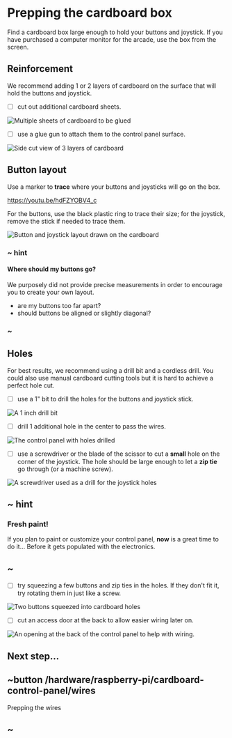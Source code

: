 # Prepping the cardboard box

Find a cardboard box large enough to hold your buttons and joystick. If you have purchased a computer monitor for the arcade, use the box from the screen.

## Reinforcement

We recommend adding 1 or 2 layers of cardboard on the surface that will hold the buttons and joystick.

- [ ] cut out additional cardboard sheets.

![Multiple sheets of cardboard to be glued](/static/hardware/raspberry-pi/cardboard-control-panel/cardboardlayers.jpg)

- [ ] use a glue gun to attach them to the control panel surface.

![Side cut view of 3 layers of cardboard](/static/hardware/raspberry-pi/cardboard-control-panel/sandwich.jpg)


## Button layout

Use a marker to **trace** where your buttons and joysticks will go on the box.

https://youtu.be/hdFZYOBV4_c

For the buttons, use the black plastic ring to trace their size; for the joystick, remove the stick if needed to trace them.

![Button and joystick layout drawn on the cardboard](/static/hardware/raspberry-pi/cardboard-control-panel/layout.jpg)

### ~ hint

#### Where should my buttons go?

We purposely did not provide precise measurements in order to encourage you to create your own layout.

* are my buttons too far apart?
* should buttons be aligned or slightly diagonal?

### ~

## Holes

For best results, we recommend using a drill bit and a cordless drill. You could also use manual cardboard
cutting tools but it is hard to achieve a perfect hole cut.

- [ ] use a 1" bit to drill the holes for the buttons and joystick stick. 

![A 1 inch drill bit](/static/hardware/raspberry-pi/cardboard-control-panel/oneinchdrill.jpg)

- [ ] drill 1 additional hole in the center to pass the wires.

![The control panel with holes drilled](/static/hardware/raspberry-pi/cardboard-control-panel/layoutholes.jpg)

- [ ] use a screwdriver or the blade of the scissor to cut a **small** hole on the corner of the joystick.
The hole should be large enough to let a **zip tie** go through (or a machine screw).

![A screwdriver used as a drill for the joystick holes](/static/hardware/raspberry-pi/cardboard-control-panel/joystickdrill.jpg)

## ~ hint

### Fresh paint!

If you plan to paint or customize your control panel, **now** is a great time to do it... Before it gets populated with the electronics.

## ~

- [ ] try squeezing a few buttons and zip ties in the holes. If they don't fit it, try rotating them in just like a screw.

![Two buttons squeezed into cardboard holes](/static/hardware/raspberry-pi/cardboard-control-panel/squeeze.jpg)

- [ ] cut an access door at the back to allow easier wiring later on.

![An opening at the back of the control panel to help with wiring.](/static/hardware/raspberry-pi/cardboard-control-panel/backdoor.jpg)

## Next step...

## ~button /hardware/raspberry-pi/cardboard-control-panel/wires

Prepping the wires

## ~
